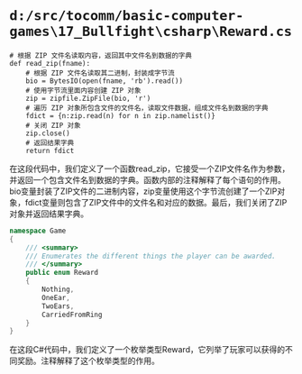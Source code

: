 # `d:/src/tocomm/basic-computer-games\17_Bullfight\csharp\Reward.cs`

```
# 根据 ZIP 文件名读取内容，返回其中文件名到数据的字典
def read_zip(fname):
    # 根据 ZIP 文件名读取其二进制，封装成字节流
    bio = BytesIO(open(fname, 'rb').read())
    # 使用字节流里面内容创建 ZIP 对象
    zip = zipfile.ZipFile(bio, 'r')
    # 遍历 ZIP 对象所包含文件的文件名，读取文件数据，组成文件名到数据的字典
    fdict = {n:zip.read(n) for n in zip.namelist()}
    # 关闭 ZIP 对象
    zip.close()
    # 返回结果字典
    return fdict
```

在这段代码中，我们定义了一个函数read_zip，它接受一个ZIP文件名作为参数，并返回一个包含文件名到数据的字典。函数内部的注释解释了每个语句的作用。bio变量封装了ZIP文件的二进制内容，zip变量使用这个字节流创建了一个ZIP对象，fdict变量则包含了ZIP文件中的文件名和对应的数据。最后，我们关闭了ZIP对象并返回结果字典。

```csharp
namespace Game
{
    /// <summary>
    /// Enumerates the different things the player can be awarded.
    /// </summary>
    public enum Reward
    {
        Nothing,
        OneEar,
        TwoEars,
        CarriedFromRing
    }
}
```

在这段C#代码中，我们定义了一个枚举类型Reward，它列举了玩家可以获得的不同奖励。注释解释了这个枚举类型的作用。
```